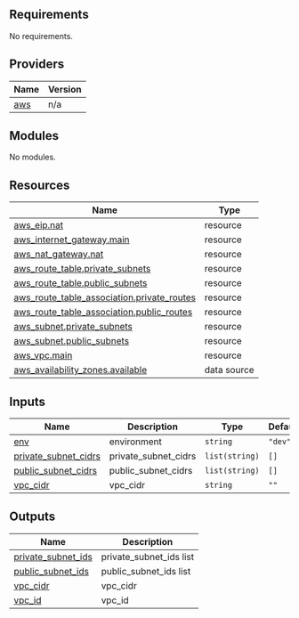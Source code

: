 <!-- BEGIN_TF_DOCS -->
## Requirements

No requirements.

## Providers

| Name | Version |
|------|---------|
| <a name="provider_aws"></a> [aws](#provider\_aws) | n/a |

## Modules

No modules.

## Resources

| Name | Type |
|------|------|
| [aws_eip.nat](https://registry.terraform.io/providers/hashicorp/aws/latest/docs/resources/eip) | resource |
| [aws_internet_gateway.main](https://registry.terraform.io/providers/hashicorp/aws/latest/docs/resources/internet_gateway) | resource |
| [aws_nat_gateway.nat](https://registry.terraform.io/providers/hashicorp/aws/latest/docs/resources/nat_gateway) | resource |
| [aws_route_table.private_subnets](https://registry.terraform.io/providers/hashicorp/aws/latest/docs/resources/route_table) | resource |
| [aws_route_table.public_subnets](https://registry.terraform.io/providers/hashicorp/aws/latest/docs/resources/route_table) | resource |
| [aws_route_table_association.private_routes](https://registry.terraform.io/providers/hashicorp/aws/latest/docs/resources/route_table_association) | resource |
| [aws_route_table_association.public_routes](https://registry.terraform.io/providers/hashicorp/aws/latest/docs/resources/route_table_association) | resource |
| [aws_subnet.private_subnets](https://registry.terraform.io/providers/hashicorp/aws/latest/docs/resources/subnet) | resource |
| [aws_subnet.public_subnets](https://registry.terraform.io/providers/hashicorp/aws/latest/docs/resources/subnet) | resource |
| [aws_vpc.main](https://registry.terraform.io/providers/hashicorp/aws/latest/docs/resources/vpc) | resource |
| [aws_availability_zones.available](https://registry.terraform.io/providers/hashicorp/aws/latest/docs/data-sources/availability_zones) | data source |

## Inputs

| Name | Description | Type | Default | Required |
|------|-------------|------|---------|:--------:|
| <a name="input_env"></a> [env](#input\_env) | environment | `string` | `"dev"` | no |
| <a name="input_private_subnet_cidrs"></a> [private\_subnet\_cidrs](#input\_private\_subnet\_cidrs) | private\_subnet\_cidrs | `list(string)` | `[]` | no |
| <a name="input_public_subnet_cidrs"></a> [public\_subnet\_cidrs](#input\_public\_subnet\_cidrs) | public\_subnet\_cidrs | `list(string)` | `[]` | no |
| <a name="input_vpc_cidr"></a> [vpc\_cidr](#input\_vpc\_cidr) | vpc\_cidr | `string` | `""` | no |

## Outputs

| Name | Description |
|------|-------------|
| <a name="output_private_subnet_ids"></a> [private\_subnet\_ids](#output\_private\_subnet\_ids) | private\_subnet\_ids list |
| <a name="output_public_subnet_ids"></a> [public\_subnet\_ids](#output\_public\_subnet\_ids) | public\_subnet\_ids list |
| <a name="output_vpc_cidr"></a> [vpc\_cidr](#output\_vpc\_cidr) | vpc\_cidr |
| <a name="output_vpc_id"></a> [vpc\_id](#output\_vpc\_id) | vpc\_id |
<!-- END_TF_DOCS -->